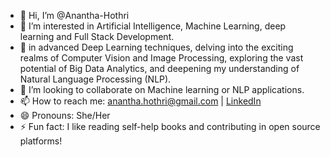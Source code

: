 - 👋 Hi, I’m @Anantha-Hothri  
- 👀 I’m interested in Artificial Intelligence, Machine Learning, deep learning and Full Stack Development.  
- 🌱 in advanced Deep Learning techniques, delving into the exciting realms of Computer Vision and Image Processing, exploring the vast potential of Big Data Analytics, and deepening my understanding of Natural Language Processing (NLP).  
- 💞️ I’m looking to collaborate on Machine learning or NLP applications.  
- 📫 How to reach me: anantha.hothri@gmail.com | [LinkedIn](www.linkedin.com/in/anantha-hothri-12660b288)  
- 😄 Pronouns: She/Her  
- ⚡ Fun fact: I like reading self-help books and contributing in open source platforms!  


